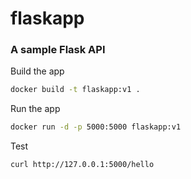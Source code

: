 # flaskapp

### A sample Flask API

Build the app
```bash
docker build -t flaskapp:v1 .
```
Run the app
```bash
docker run -d -p 5000:5000 flaskapp:v1
```
Test
```bash
curl http://127.0.0.1:5000/hello
```
